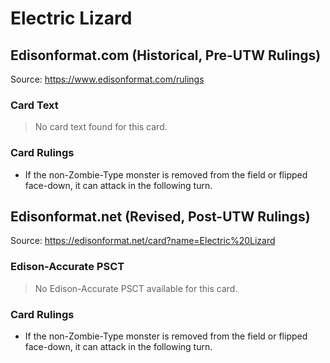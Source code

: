 # Electric Lizard

## Edisonformat.com (Historical, Pre-UTW Rulings)

Source: https://www.edisonformat.com/rulings

### Card Text

> No card text found for this card.

### Card Rulings

*   If the non-Zombie-Type monster is removed from the field or flipped face-down, it can attack in the following turn.

## Edisonformat.net (Revised, Post-UTW Rulings)

Source: https://edisonformat.net/card?name=Electric%20Lizard

### Edison-Accurate PSCT

> No Edison-Accurate PSCT available for this card.

### Card Rulings

*   If the non-Zombie-Type monster is removed from the field or flipped face-down, it can attack in the following turn.
            